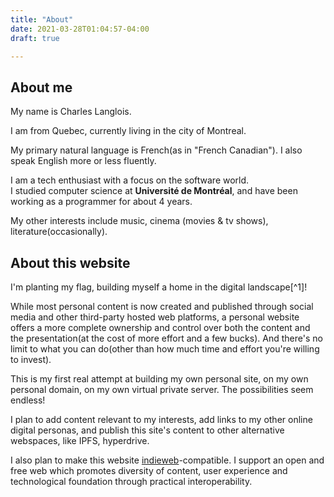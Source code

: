 ```yaml
---
title: "About"
date: 2021-03-28T01:04:57-04:00
draft: true

---
```


## About me
My name is Charles Langlois.

I am from Quebec, currently living in the city of Montreal.  

My primary natural language is French(as in "French Canadian"). 
I also speak English more or less fluently.

I am a tech enthusiast with a focus on the software world.  
I studied computer science at **Université de Montréal**, and have been working as a programmer for about 4 years.

My other interests include music, cinema (movies & tv shows), literature(occasionally).

## About this website
I'm planting my flag, building myself a home in the digital landscape[^1]!

While most personal content is now created and published through social media and other third-party hosted web platforms, a personal website offers a more complete ownership and control over both the content and the presentation(at the cost of more effort and a few bucks). And there's no limit to what you can do(other than how much time and effort you're willing to invest). 

This is my first real attempt at building my own personal site, on my own personal domain, on my own virtual private server. The possibilities seem endless!

I plan to add content relevant to my interests, add links to my other online digital personas, and publish this site's content to other alternative webspaces, like IPFS, hyperdrive.

I also plan to make this website [indieweb](https://indieweb.org/)-compatible. I support an open and free web which promotes diversity of content, user experience and technological foundation through practical interoperability.

